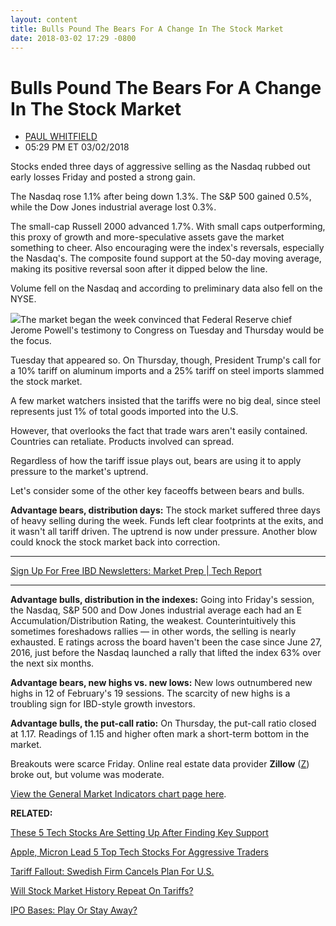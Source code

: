 ```yaml
---
layout: content
title: Bulls Pound The Bears For A Change In The Stock Market
date: 2018-03-02 17:29 -0800
---
```



Bulls Pound The Bears For A Change In The Stock Market
=======================================================




* [PAUL WHITFIELD](https://www.investors.com/author/whitfieldp/ "Posts by PAUL WHITFIELD")
* 05:29 PM ET 03/02/2018




Stocks ended three days of aggressive selling as the Nasdaq rubbed out early losses Friday and posted a strong gain.




 The Nasdaq rose 1.1% after being down 1.3%. The S&P 500 gained 0.5%, while the Dow Jones industrial average lost 0.3%.


The small-cap Russell 2000 advanced 1.7%. With small caps outperforming, this proxy of growth and more-speculative assets gave the market something to cheer. Also encouraging were the index's reversals, especially the Nasdaq's. The composite found support at the 50-day moving average, making its positive reversal soon after it dipped below the line.


Volume fell on the Nasdaq and according to preliminary data also fell on the NYSE.


![](https://www.investors.com/wp-content/uploads/2018/03/MP03021818-269x300.png)The market began the week convinced that Federal Reserve chief Jerome Powell's testimony to Congress on Tuesday and Thursday would be the focus.


Tuesday that appeared so. On Thursday, though, President Trump's call for a 10% tariff on aluminum imports and a 25% tariff on steel imports slammed the stock market.


A few market watchers insisted that the tariffs were no big deal, since steel represents just 1% of total goods imported into the U.S.


However, that overlooks the fact that trade wars aren't easily contained. Countries can retaliate. Products involved can spread.


Regardless of how the tariff issue plays out, bears are using it to apply pressure to the market's uptrend.


Let's consider some of the other key faceoffs between bears and bulls.


**Advantage bears, distribution days:** The stock market suffered three days of heavy selling during the week. Funds left clear footprints at the exits, and it wasn't all tariff driven. The uptrend is now under pressure. Another blow could knock the stock market back into correction.




---


[Sign Up For Free IBD Newsletters: Market Prep | Tech Report](https://shop.investors.com/offer/splashresponsive.aspx?id=ibd-newsletters&src=A00332A&intcode=NewsletterSignup_Editorial_SignUp)


---


**Advantage bulls, distribution in the indexes:** Going into Friday's session, the Nasdaq, S&P 500 and Dow Jones industrial average each had an E Accumulation/Distribution Rating, the weakest. Counterintuitively this sometimes foreshadows rallies — in other words, the selling is nearly exhausted. E ratings across the board haven't been the case since June 27, 2016, just before the Nasdaq launched a rally that lifted the index 63% over the next six months.


**Advantage bears, new highs vs. new lows:** New lows outnumbered new highs in 12 of February's 19 sessions. The scarcity of new highs is a troubling sign for IBD-style growth investors.


**Advantage bulls, the put-call ratio:** On Thursday, the put-call ratio closed at 1.17. Readings of 1.15 and higher often mark a short-term bottom in the market.


Breakouts were scarce Friday. Online real estate data provider **Zillow** ([Z](https://research.investors.com/quote.aspx?symbol=Z)) broke out, but volume was moderate.


[View the General Market Indicators chart page here](https://www.investors.com/wp-content/uploads/2018/03/GMI_030518.pdf).


**RELATED:**


 [These 5 Tech Stocks Are Setting Up After Finding Key Support](https://www.investors.com/news/technology/microsoft-yy-intel-lead-5-top-techs-setting-up-but-dont-buy-them-yet/)


[Apple, Micron Lead 5 Top Tech Stocks For Aggressive Traders](https://www.investors.com/news/apple-micron-lead-5-top-tech-stocks-for-aggressive-traders-as-sp-500-dow-jones-struggle/)


[Tariff Fallout: Swedish Firm Cancels Plan For U.S.](https://www.investors.com/news/electrolux-halts-250-million-u-s-investment-over-trump-tariffs-on-steel/)


[Will Stock Market History Repeat On Tariffs?](https://www.investors.com/market-trend/stock-market-today/stocks-stay-in-the-red-on-trade-war-fear-but-will-history-repeat/)


[IPO Bases: Play Or Stay Away?](https://www.investors.com/how-to-invest/investors-corner/ipo-bases-rich-gains/)


 




